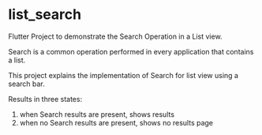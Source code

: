 # list_search

Flutter Project to demonstrate the Search Operation in a List view.

Search is a common operation performed in every application that contains a list.

This project explains the implementation of Search for list view using a search bar.

Results in three states:
1) when Search results are present, shows results
2) when no Search results are present, shows no results page
